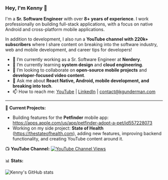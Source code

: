 ### Hey, I'm Kenny 👋

I'm a **Sr. Software Engineer** with over **8+ years of experience**. I work professionally on building full-stack applications, with a focus on native Android and cross-platform mobile applications.

In addition to development, I also run a **YouTube channel with 220k+ subscribers** where I share content on breaking into the software industry, web and mobile development, and career tips for developers!

- 🔭 I’m currently working as a Sr. Software Engineer at **Nerdery**.
- 🌱 I’m currently learning **system design** and **cloud engineering**.
- 👯 I’m looking to collaborate on **open-source mobile projects** and **developer-focused video content**.
- 💬 Ask me about **React Native, Android, mobile development, and breaking into tech**.
- 📫 How to reach me: [YouTube](https://www.youtube.com/kennygunderman) | [LinkedIn](https://www.linkedin.com/in/kenny-gunderman-0406a8119/) | contact@kgunderman.com

---

🚀 **Current Projects:**
- Building features for the **Petfinder** mobile app: https://apps.apple.com/us/app/petfinder-adopt-a-pet/id557228073
- Working on my side project: **State of Health** (https://thestateofhealth.com), adding new features, improving backend functionality, and creating YouTube content around it.

📺 **YouTube Channel:**
[![YouTube Channel Views](https://img.shields.io/youtube/channel/views/UCkCJ0zLrSg7VudR97g-FNVQ?style=social)](https://www.youtube.com/@kennygunderman)

📊 **Stats:**

![Kenny's GitHub stats](https://github-readme-stats.vercel.app/api?username=Kennygunderman&show_icons=true&theme=radical)
